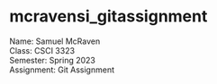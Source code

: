 # mcravensi_gitassignment  

Name: Samuel McRaven  
Class: CSCI 3323  
Semester: Spring 2023  
Assignment: Git Assignment  